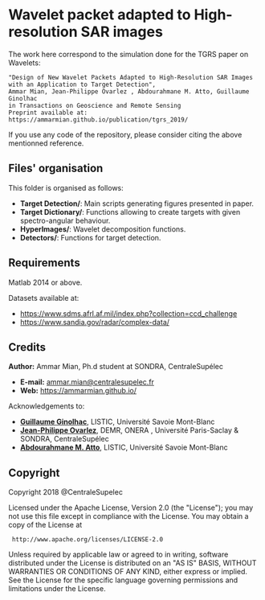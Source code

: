 # Wavelet packet adapted to High-resolution SAR images

The work here correspond to the simulation done for the TGRS paper on Wavelets:

	"Design of New Wavelet Packets Adapted to High-Resolution SAR Images with an Application to Target Detection",
	Ammar Mian, Jean-Philippe Ovarlez , Abdourahmane M. Atto, Guillaume Ginolhac
	in Transactions on Geoscience and Remote Sensing
	Preprint available at: https://ammarmian.github.io/publication/tgrs_2019/

If you use any code of the repository, please consider citing the above mentionned reference.

## Files' organisation

This folder is organised as follows:
- **Target Detection/**: Main scripts generating figures presented in paper.
- **Target Dictionary/**: Functions allowing to create targets with given spectro-angular behaviour.
- **HyperImages/**: Wavelet decomposition functions.
- **Detectors/**: Functions for target detection.

## Requirements 

Matlab 2014 or above.

Datasets available at:
- https://www.sdms.afrl.af.mil/index.php?collection=ccd_challenge
- https://www.sandia.gov/radar/complex-data/

## Credits
**Author:** Ammar Mian, Ph.d student at SONDRA, CentraleSupélec
 - **E-mail:** ammar.mian@centralesupelec.fr
 - **Web:** https://ammarmian.github.io/
 
 Acknowledgements to:
 - [**Guillaume Ginolhac**](https://www.listic.univ-smb.fr/presentation/membres/enseignants-chercheurs/guillaume-ginolhac/), LISTIC, Université Savoie Mont-Blanc
 - [**Jean-Philippe Ovarlez**](http://www.jeanphilippeovarlez.com/), DEMR, ONERA , Université Paris-Saclay  & SONDRA, CentraleSupélec
 - [**Abdourahmane M. Atto**](http://am.atto.free.fr/), LISTIC, Université Savoie Mont-Blanc

 
## Copyright
 
 Copyright 2018 @CentraleSupelec

 Licensed under the Apache License, Version 2.0 (the "License");
 you may not use this file except in compliance with the License.
 You may obtain a copy of the License at

     http://www.apache.org/licenses/LICENSE-2.0

 Unless required by applicable law or agreed to in writing, software
 distributed under the License is distributed on an "AS IS" BASIS,
 WITHOUT WARRANTIES OR CONDITIONS OF ANY KIND, either express or implied.
 See the License for the specific language governing permissions and
 limitations under the License.